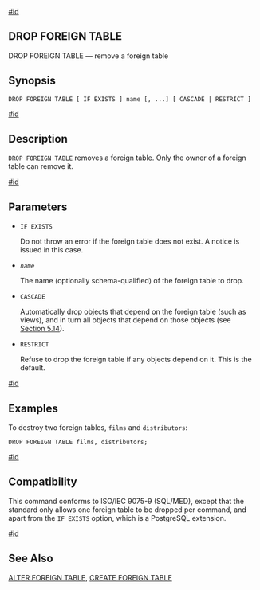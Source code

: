 [#id](#SQL-DROPFOREIGNTABLE)

## DROP FOREIGN TABLE

DROP FOREIGN TABLE — remove a foreign table

## Synopsis

```
DROP FOREIGN TABLE [ IF EXISTS ] name [, ...] [ CASCADE | RESTRICT ]
```

[#id](#id-1.9.3.113.5)

## Description

`DROP FOREIGN TABLE` removes a foreign table. Only the owner of a foreign table can remove it.

[#id](#id-1.9.3.113.6)

## Parameters

- `IF EXISTS`

  Do not throw an error if the foreign table does not exist. A notice is issued in this case.

- _`name`_

  The name (optionally schema-qualified) of the foreign table to drop.

- `CASCADE`

  Automatically drop objects that depend on the foreign table (such as views), and in turn all objects that depend on those objects (see [Section 5.14](ddl-depend)).

- `RESTRICT`

  Refuse to drop the foreign table if any objects depend on it. This is the default.

[#id](#id-1.9.3.113.7)

## Examples

To destroy two foreign tables, `films` and `distributors`:

```
DROP FOREIGN TABLE films, distributors;
```

[#id](#id-1.9.3.113.8)

## Compatibility

This command conforms to ISO/IEC 9075-9 (SQL/MED), except that the standard only allows one foreign table to be dropped per command, and apart from the `IF EXISTS` option, which is a PostgreSQL extension.

[#id](#id-1.9.3.113.9)

## See Also

[ALTER FOREIGN TABLE](sql-alterforeigntable), [CREATE FOREIGN TABLE](sql-createforeigntable)
